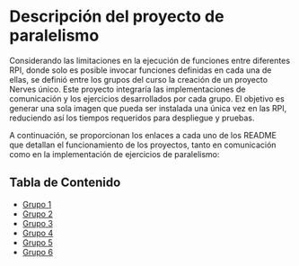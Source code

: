 # Descripción del proyecto de paralelismo

Considerando las limitaciones en la ejecución de funciones entre diferentes RPI, donde solo es posible invocar funciones definidas en cada una de ellas, se definió entre los grupos del curso la creación de un proyecto Nerves único. Este proyecto integraría las implementaciones de comunicación y los ejercicios desarrollados por cada grupo. El objetivo es generar una sola imagen que pueda ser instalada una única vez en las RPI, reduciendo así los tiempos requeridos para despliegue y pruebas.

A continuación, se proporcionan los enlaces a cada uno de los README que detallan el funcionamiento de los proyectos, tanto en comunicación como en la implementación de ejercicios de paralelismo:

## Tabla de Contenido 
- [Grupo 1](#Grupo-1)
- [Grupo 2](lib/grupo_2/README.md)
- [Grupo 3](#Grupo-3)
- [Grupo 4](lib/grupo_4/cluster.md)
- [Grupo 5](lib/grupo_5/project/README.md)
- [Grupo 6](#Grupo-6)
